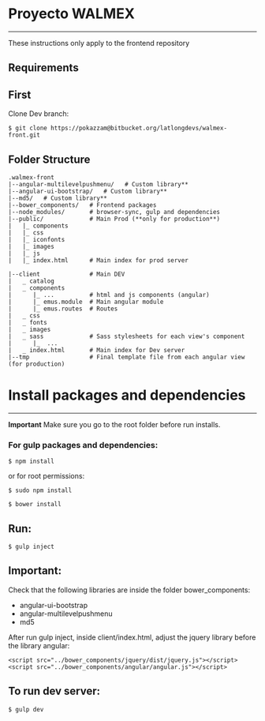 # **Proyecto WALMEX** #
-------

These instructions only apply to the frontend repository

## **Requirements** ##

First
-------
Clone Dev branch:

```
$ git clone https://pokazzam@bitbucket.org/latlongdevs/walmex-front.git
```

Folder Structure
-------
```
.walmex-front
|--angular-multilevelpushmenu/   # Custom library**
|--angular-ui-bootstrap/   # Custom library**
|--md5/   # Custom library**
|--bower_components/   # Frontend packages
|--node_modules/       # browser-sync, gulp and dependencies
|--public/             # Main Prod (**only for production**)
|   |_ components
|   |_ css
|   |_ iconfonts
|   |_ images
|   |_ js
|   |_ index.html      # Main index for prod server

|--client              # Main DEV  
|   _ catalog
|   _ components
|      |_ ...          # html and js components (angular)
|      |_ emus.module  # Main angular module
|      |_ emus.routes  # Routes
|   _ css
|   _ fonts
|   _ images
|   _ sass             # Sass stylesheets for each view's component 
|      |_  ...         
|   _ index.html       # Main index for Dev server
|--tmp                 # Final template file from each angular view (for production)
```

# **Install packages and dependencies** #
-------
**Important** Make sure you go to the root folder before run installs.

### For gulp packages and dependencies:
```
$ npm install
```
or for root permissions:
```
$ sudo npm install
```

```
$ bower install
```

Run:
-------

```
$ gulp inject
```

Important:
-------

Check that the following libraries are inside the folder bower_components:

* angular-ui-bootstrap
* angular-multilevelpushmenu
* md5

After run gulp inject, inside client/index.html, adjust the jquery library before the library angular: 

```
<script src="../bower_components/jquery/dist/jquery.js"></script>
<script src="../bower_components/angular/angular.js"></script>
```

To run dev server:
-------

```
$ gulp dev
```